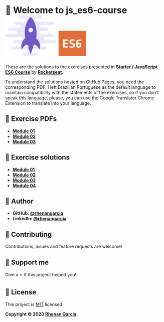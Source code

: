 # 🚀 Welcome to js_es6-course ![Starter Logo](imagens/starter-logo.svg) ![JS ES6 Logo](imagens/js_es6-logo.png)

These are the solutions to the exercises presented in **[Starter / JavaScript ES6 Course](https://rocketseat.com.br/starter)** by **[Rocketseat](https://rocketseat.com.br/)**.

To understand the solutions hosted on GitHub Pages, you need the corresponding PDF. I left Brazilian Portuguese as the default language to maintain compatibility with the statements of the exercises, so if you don't speak this language, please, you can use the Google Translator Chrome Extension to translate into your language.

## 📃 Exercise PDFs
* **[Module 01](ex_modulo_01/ex_modulo_01.pdf)**
* **[Module 02](ex_modulo_02/ex_modulo_02.pdf)**
* **[Module 03](ex_modulo_03/ex_modulo_03.pdf)**

## 🧾 Exercise solutions
* **[Module 01](https://rhenangarcia.github.io/js_es6-course/ex_modulo_01/ex_modulo_01.html)**
* **[Module 02](https://rhenangarcia.github.io/js_es6-course/ex_modulo_02/public/ex_modulo_02.html)**
* **[Module 03](https://rhenangarcia.github.io/js_es6-course/ex_modulo_03/public/ex_modulo_03.html)**
* **[Module 04](https://rhenangarcia.github.io/js_es6-course/ex_modulo_04/public/index.html)**

## 👤 Author
* **GitHub: [@rhenangarcia](https://github.com/rhenangarcia)**
* **LinkedIn: [@rhenangarcia](https://linkedin.com/in/rhenangarcia)**

## 🤝 Contributing
Contributions, issues and feature requests are welcome!

## 💓 Support me
Give a ⭐️ if this project helped you!

## 📝 License
This project is [MIT](LICENSE) licensed. 

**Copyright © 2020 [Rhenan Garcia](https://github.com/rhenangarcia).**